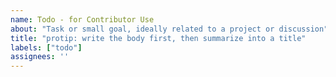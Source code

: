 ```yaml
---
name: Todo - for Contributor Use
about: "Task or small goal, ideally related to a project or discussion"
title: "protip: write the body first, then summarize into a title"
labels: ["todo"]
assignees: ''
---
```


<!--
Before writing a todo:
* use chat, discussions, and projects to evolve the idea
* this means that todo artifacts will be easier for others to pickup

When writing a todo, consider this structure:
* couple sentences or few bullet points describing what it is when done
* couple sentences of why it's good
* maybe a task list
* Q&A or discussion summary section gathering any relevant bits from chat, discussions, etc
* links to relevant discussion and/or associate with a project
-->